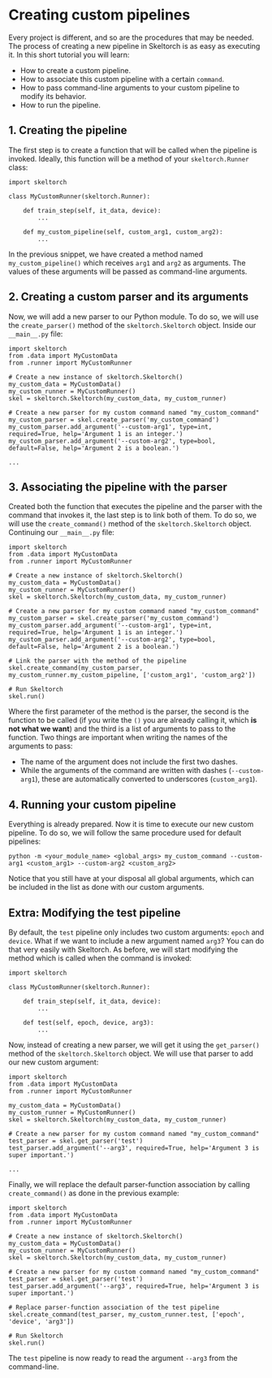 # Creating custom pipelines
Every project is different, and so are the procedures that may be needed. The process of creating a new pipeline in
Skeltorch is as easy as executing it. In this short tutorial you will learn:

- How to create a custom pipeline.
- How to associate this custom pipeline with a certain ``command``.
- How to pass command-line arguments to your custom pipeline to modify its behavior.
- How to run the pipeline.

## 1. Creating the pipeline
The first step is to create a function that will be called when the pipeline is invoked. Ideally, this function will
be a method of your ``skeltorch.Runner`` class:

```
import skeltorch

class MyCustomRunner(skeltorch.Runner):

    def train_step(self, it_data, device):
        ...

    def my_custom_pipeline(self, custom_arg1, custom_arg2):
        ...
```

In the previous snippet, we have created a method named ``my_custom_pipeline()`` which receives ``arg1`` and ``arg2`` as
arguments. The values of these arguments will be passed as command-line arguments.

## 2. Creating a custom parser and its arguments
Now, we will add a new parser to our Python module. To do so, we will use the ``create_parser()`` method of the
``skeltorch.Skeltorch`` object. Inside our ``__main__.py`` file:

```
import skeltorch
from .data import MyCustomData
from .runner import MyCustomRunner

# Create a new instance of skeltorch.Skeltorch()
my_custom_data = MyCustomData()
my_custom_runner = MyCustomRunner()
skel = skeltorch.Skeltorch(my_custom_data, my_custom_runner)

# Create a new parser for my custom command named "my_custom_command"
my_custom_parser = skel.create_parser('my_custom_command')
my_custom_parser.add_argument('--custom-arg1', type=int, required=True, help='Argument 1 is an integer.')
my_custom_parser.add_argument('--custom-arg2', type=bool, default=False, help='Argument 2 is a boolean.')

...
```

## 3. Associating the pipeline with the parser
Created both the function that executes the pipeline and the parser with the command that invokes it, the last step is
to link both of them. To do so, we will use the ``create_command()`` method of the ``skeltorch.Skeltorch`` object.
Continuing our ``__main__.py`` file:

```
import skeltorch
from .data import MyCustomData
from .runner import MyCustomRunner

# Create a new instance of skeltorch.Skeltorch()
my_custom_data = MyCustomData()
my_custom_runner = MyCustomRunner()
skel = skeltorch.Skeltorch(my_custom_data, my_custom_runner)

# Create a new parser for my custom command named "my_custom_command"
my_custom_parser = skel.create_parser('my_custom_command')
my_custom_parser.add_argument('--custom-arg1', type=int, required=True, help='Argument 1 is an integer.')
my_custom_parser.add_argument('--custom-arg2', type=bool, default=False, help='Argument 2 is a boolean.')

# Link the parser with the method of the pipeline
skel.create_command(my_custom_parser, my_custom_runner.my_custom_pipeline, ['custom_arg1', 'custom_arg2'])

# Run Skeltorch
skel.run()
```

Where the first parameter of the method is the parser, the second is the function to be called (if you write the  ``()``
you are already calling it, which **is not what we want**) and the third is a list of arguments to pass to the function.
Two things are important when writing the names of the arguments to pass:

- The name of the argument does not include the first two dashes.
- While the arguments of the command are written with dashes (``--custom-arg1``), these are automatically
converted to underscores (``custom_arg1``).

## 4. Running your custom pipeline
Everything is already prepared. Now it is time to execute our new custom pipeline. To do so, we will follow the same
procedure used for default pipelines:

```
python -m <your_module_name> <global_args> my_custom_command --custom-arg1 <custom_arg1> --custom-arg2 <custom_arg2>
```

Notice that you still have at your disposal all global arguments, which can be included in the list as done with our
custom arguments.

## Extra: Modifying the test pipeline
By default, the ``test`` pipeline only includes two custom arguments: ``epoch`` and ``device``. What if we want to
include a new argument named ``arg3``? You can do that very easily with Skeltorch. As before, we will start modifying
the method which is called when the command is invoked:

```
import skeltorch

class MyCustomRunner(skeltorch.Runner):

    def train_step(self, it_data, device):
        ...

    def test(self, epoch, device, arg3):
        ...
```

Now, instead of creating a new parser, we will get it using the ``get_parser()`` method of the ``skeltorch.Skeltorch``
object. We will use that parser to add our new custom argument:

```
import skeltorch
from .data import MyCustomData
from .runner import MyCustomRunner

my_custom_data = MyCustomData()
my_custom_runner = MyCustomRunner()
skel = skeltorch.Skeltorch(my_custom_data, my_custom_runner)

# Create a new parser for my custom command named "my_custom_command"
test_parser = skel.get_parser('test')
test_parser.add_argument('--arg3', required=True, help='Argument 3 is super important.')

...
```

Finally, we will replace the default parser-function association by calling ``create_command()`` as done in the previous
example:

```
import skeltorch
from .data import MyCustomData
from .runner import MyCustomRunner

# Create a new instance of skeltorch.Skeltorch()
my_custom_data = MyCustomData()
my_custom_runner = MyCustomRunner()
skel = skeltorch.Skeltorch(my_custom_data, my_custom_runner)

# Create a new parser for my custom command named "my_custom_command"
test_parser = skel.get_parser('test')
test_parser.add_argument('--arg3', required=True, help='Argument 3 is super important.')

# Replace parser-function association of the test pipeline
skel.create_command(test_parser, my_custom_runner.test, ['epoch', 'device', 'arg3'])

# Run Skeltorch
skel.run()

```

The ``test`` pipeline is now ready to read the argument ``--arg3`` from the command-line.

